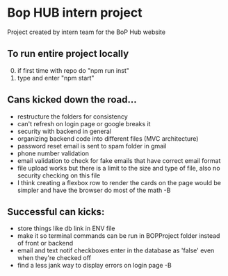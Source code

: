 # Bop HUB intern project
Project created by intern team for the BoP Hub website

## To run entire project locally
0. if first time with repo do "npm  run inst"
1. type and enter "npm start"

## Cans kicked down the road...
* restructure the folders for consistency
* can't refresh on login page or google breaks it
* security with backend in general
* organizing backend code into different files (MVC architecture)
* password reset email is sent to spam folder in gmail
* phone number validation
* email validation to check for fake emails that have correct email format
* file upload works but there is a limit to the size and type of file, also no security checking on this file
* I think creating a flexbox row to render the cards on the page would be simpler and have the browser do most of the math -B

## Successful can kicks:
* store things like db link in ENV file
* make it so terminal commands can be run in BOPProject folder instead of front or backend
* email and text notif checkboxes enter in the database as 'false' even when they're checked off
* find a less jank way to display errors on login page -B
